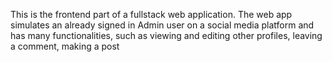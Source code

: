 This is the frontend part of a fullstack web application. The web app simulates an already signed in Admin user on a social media platform and has many functionalities, such as viewing and editing other profiles, leaving a comment, making a post
